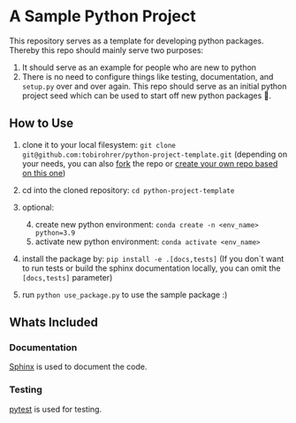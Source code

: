 # A Sample Python Project

This repository serves as a template for developing python packages. Thereby this repo should mainly serve two purposes:

1. It should serve as an example for people who are new to python
2. There is no need to configure things like testing, documentation, and `setup.py` over and over again. This repo should serve as an initial python project seed which can be used to start off new python packages 🚀. 

## How to Use

1. clone it to your local filesystem: `git clone git@github.com:tobirohrer/python-project-template.git` (depending on your needs, you can also [fork](https://github.com/tobirohrer/python-project-template/fork) the repo or [create your own repo based on this one](https://github.com/tobirohrer/python-project-template/generate))		
2. cd into the cloned repository: `cd python-project-template`
3. optional:

	4. create new python environment: `conda create -n <env_name> python=3.9`
	5. activate new python environment: `conda activate <env_name>`
6. install the package by: `pip install -e .[docs,tests]` (If you don´t want to run tests or build the sphinx documentation locally, you can omit the `[docs,tests]` parameter)
7. run `python use_package.py` to use the sample package :)

## Whats Included

### Documentation

[Sphinx](https://www.sphinx-doc.org/) is used to document the code. 

### Testing

[pytest](https://docs.pytest.org/) is used for testing.
